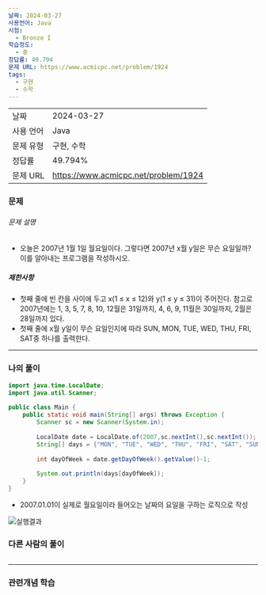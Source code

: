 ```yaml
---
날짜: 2024-03-27
사용언어: Java
시험:
  - Bronze I
학습정도:
  - 중
정답률: 49.794
문제 URL: https://www.acmicpc.net/problem/1924
tags:
  - 구현
  - 수학
---
```

|        |                                      |
| ------ | ------------------------------------ |
| 날짜     | 2024-03-27                           |
| 사용 언어  | Java                                 |
| 문제 유형  | 구현, 수학                               |
| 정답률    | 49.794%                              |
| 문제 URL | https://www.acmicpc.net/problem/1924 |

### 문제

###### 문제 설명
- 오늘은 2007년 1월 1일 월요일이다. 그렇다면 2007년 x월 y일은 무슨 요일일까? 이를 알아내는 프로그램을 작성하시오.

##### 제한사항
- 첫째 줄에 빈 칸을 사이에 두고 x(1 ≤ x ≤ 12)와 y(1 ≤ y ≤ 31)이 주어진다. 참고로 2007년에는 1, 3, 5, 7, 8, 10, 12월은 31일까지, 4, 6, 9, 11월은 30일까지, 2월은 28일까지 있다.
- 첫째 줄에 x월 y일이 무슨 요일인지에 따라 SUN, MON, TUE, WED, THU, FRI, SAT중 하나를 출력한다.

---

### 나의 풀이

```java
import java.time.LocalDate;  
import java.util.Scanner;  
  
public class Main {  
    public static void main(String[] args) throws Exception {  
        Scanner sc = new Scanner(System.in);  
  
        LocalDate date = LocalDate.of(2007,sc.nextInt(),sc.nextInt());  
        String[] days = {"MON", "TUE", "WED", "THU", "FRI", "SAT", "SUN"};  
  
        int dayOfWeek = date.getDayOfWeek().getValue()-1;  
  
        System.out.println(days[dayOfWeek]);  
    }  
}
```
- 2007.01.01이 실제로 월요일이라 들어오는 날짜의 요일을 구하는 로직으로 작성

![실행결과](/assets/CodingTest/B1924.png)
### 다른 사람의 풀이

```java

```

---
### 관련개념 학습
